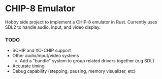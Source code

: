 # CHIP-8 Emulator

Hobby side project to implement a CHIP-8 emulator in Rust. Currently uses SDL2 to handle audio, input, and video display.

### TODO

* SCHIP and XO-CHIP support
* Other audio/input/video systems
  * Add a "bundle" system to group related drivers together (e.g SDL)
* Accurate timing
* Debug capability (stepping, pausing, memory visualizer, etc)